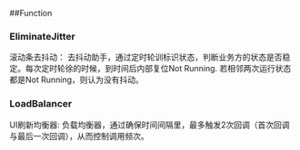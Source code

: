##Function
### EliminateJitter
滚动条去抖动： 去抖动助手，通过定时轮训标识状态，判断业务方的状态是否稳定。每次定时轮徐的时候，到时间后内部复位Not Running.
若相邻两次运行状态都是Not Running，则认为没有抖动。


### LoadBalancer
UI刷新均衡器: 负载均衡器，通过确保时间间隔里，最多触发2次回调（首次回调与最后一次回调），从而控制调用频次。

